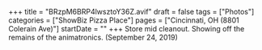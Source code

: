 +++
title = "BRzpM6BRP4lwsztoY36Z.avif"
draft = false
tags = ["Photos"]
categories = ["ShowBiz Pizza Place"]
pages = ["Cincinnati, OH (8801 Colerain Ave)"]
startDate = ""
+++
Store mid cleanout. Showing off the remains of the animatronics. (September 24, 2019)

